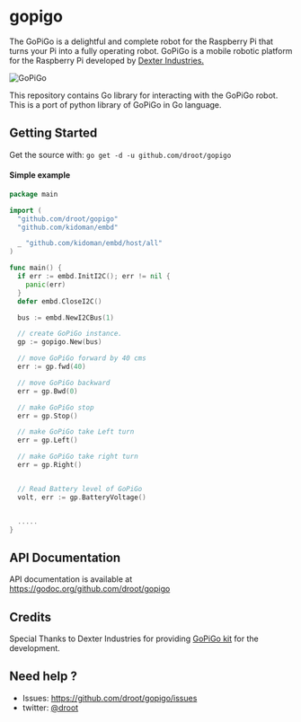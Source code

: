 # gopigo
The GoPiGo is a delightful and complete robot for the Raspberry Pi that turns your Pi into a fully operating robot.  GoPiGo is a mobile robotic platform for the Raspberry Pi developed by [Dexter Industries.](http://www.dexterindustries.com/GoPiGo)  

![ GoPiGo ](https://raw.githubusercontent.com/DexterInd/GoPiGo/master/GoPiGo_Chassis-300.jpg)

This repository contains Go library for interacting with the GoPiGo robot. This is a port of python library of GoPiGo in Go language.

## Getting Started

Get the source with: `go get -d -u github.com/droot/gopigo`

#### Simple example

```go
package main

import (
  "github.com/droot/gopigo"
  "github.com/kidoman/embd"

  _ "github.com/kidoman/embd/host/all"
)

func main() {
  if err := embd.InitI2C(); err != nil {
    panic(err)
  }
  defer embd.CloseI2C()

  bus := embd.NewI2CBus(1)

  // create GoPiGo instance.
  gp := gopigo.New(bus)

  // move GoPiGo forward by 40 cms
  err := gp.fwd(40)

  // move GoPiGo backward
  err = gp.Bwd(0)

  // make GoPiGo stop
  err = gp.Stop()

  // make GoPiGo take Left turn
  err = gp.Left()

  // make GoPiGo take right turn
  err = gp.Right()


  // Read Battery level of GoPiGo
  volt, err := gp.BatteryVoltage()


  .....
}

```

## API Documentation
API documentation is available at https://godoc.org/github.com/droot/gopigo

## Credits
Special Thanks to Dexter Industries for providing [GoPiGo kit](http://www.dexterindustries.com/shop/gopigo-starter-kit-2/) for the development.

## Need help ?
 * Issues: https://github.com/droot/gopigo/issues
 * twitter: [@droot](https://twitter.com/_sunil_)
